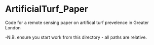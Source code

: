 # ArtificialTurf_Paper
 Code for a remote sensing paper on artifical turf prevelence in Greater London


-N.B. ensure you start work from this directory - all paths are relative.
